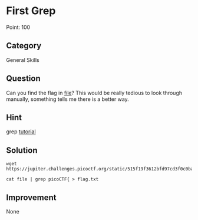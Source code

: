 # First Grep

Point: 100

## Category

General Skills

## Question

Can you find the flag in [file](https://jupiter.challenges.picoctf.org/static/515f19f3612bfd97cd3f0c0ba32bd864/file)? This would be really tedious to look through manually, something tells me there is a better way.

## Hint

grep [tutorial](https://ryanstutorials.net/linuxtutorial/grep.php)

## Solution

```console
wget https://jupiter.challenges.picoctf.org/static/515f19f3612bfd97cd3f0c0ba32bd864/file

cat file | grep picoCTF{ > flag.txt
```

## Improvement

None